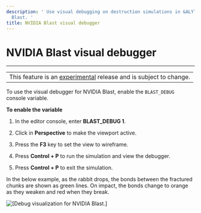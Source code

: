 ```yaml
---
description: ' Use visual debugging on destruction simulations in &ALYlong; with NVIDIA
  Blast. '
title: NVIDIA Blast visual debugger
---
```

# NVIDIA Blast visual debugger<a name="nvidia-blast-debug"></a>


****  

|  | 
| --- |
| This feature is an [experimental](https://docs.aws.amazon.com/lumberyard/latest/userguide/ly-glos-chap.html#experimental) release and is subject to change\.  | 

 To use the visual debugger for NVIDIA Blast, enable the `BLAST_DEBUG` console variable\. 

**To enable the variable**

1. In the editor console, enter **BLAST\_DEBUG 1**\. 

1. Click in **Perspective** to make the viewport active\. 

1. Press the **F3** key to set the view to wireframe\. 

1. Press **Control \+ P** to run the simulation and view the debugger\.

1. Press **Control \+ P** to exit the simulation\.

In the below example, as the rabbit drops, the bonds between the fractured chunks are shown as green lines\. On impact, the bonds change to orange as they weaken and red when they break\. 

![\[Debug visualization for NVIDIA Blast.\]](/images/userguide/physx/blast/anim-nvidia-blast-debug.gif)